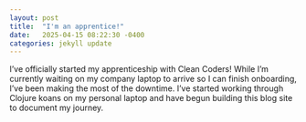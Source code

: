 ```yaml
---
layout: post
title:  "I'm an apprentice!"
date:   2025-04-15 08:22:30 -0400
categories: jekyll update
---
```

I’ve officially started my apprenticeship with Clean Coders! While I’m currently waiting on my company laptop to arrive so I can finish onboarding, I’ve been making the most of the downtime. I’ve started working through Clojure koans on my personal laptop and have begun building this blog site to document my journey.
